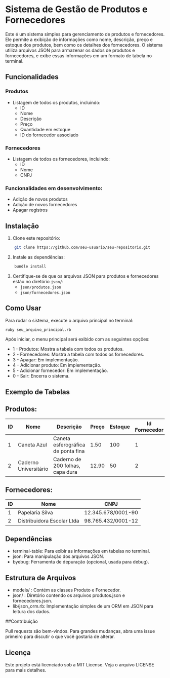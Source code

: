 # Sistema de Gestão de Produtos e Fornecedores

Este é um sistema simples para gerenciamento de produtos e fornecedores. Ele permite a exibição de informações como nome, descrição, preço e estoque dos produtos, bem como os detalhes dos fornecedores. O sistema utiliza arquivos JSON para armazenar os dados de produtos e fornecedores, e exibe essas informações em um formato de tabela no terminal.

## Funcionalidades

### Produtos

- Listagem de todos os produtos, incluindo:
  - ID
  - Nome
  - Descrição
  - Preço
  - Quantidade em estoque
  - ID do fornecedor associado

### Fornecedores

- Listagem de todos os fornecedores, incluindo:
  - ID
  - Nome
  - CNPJ

### Funcionalidades em desenvolvimento:

- Adição de novos produtos
- Adição de novos fornecedores
- Apagar registros

## Instalação

1. Clone este repositório:

```bash
    git clone https://github.com/seu-usuario/seu-repositorio.git
```

2. Instale as dependências:

```bash
    bundle install
```

3. Certifique-se de que os arquivos JSON para produtos e fornecedores estão no diretório `json/`:
   - `json/produtos.json`
   - `json/fornecedores.json`

## Como Usar

Para rodar o sistema, execute o arquivo principal no terminal:

```bash
ruby seu_arquivo_principal.rb
```

Após iniciar, o menu principal será exibido com as seguintes opções:

- 1 - Produtos: Mostra a tabela com todos os produtos.
- 2 - Fornecedores: Mostra a tabela com todos os fornecedores.
- 3 - Apagar: Em implementação.
- 4 - Adicionar produto: Em implementação.
- 5 - Adicionar fornecedor: Em implementação.
- 0 - Sair: Encerra o sistema.

## Exemplo de Tabelas

## Produtos:

| ID  | Nome                  | Descrição                          | Preço | Estoque | Id Fornecedor |
| --- | --------------------- | ---------------------------------- | ----- | ------- | ------------- |
| 1   | Caneta Azul           | Caneta esferográfica de ponta fina | 1.50  | 100     | 1             |
| 2   | Caderno Universitário | Caderno de 200 folhas, capa dura   | 12.90 | 50      | 2             |

## Fornecedores:

| ID  | Nome                       | CNPJ               |
| --- | -------------------------- | ------------------ |
| 1   | Papelaria Silva            | 12.345.678/0001-90 |
| 2   | Distribuidora Escolar Ltda | 98.765.432/0001-12 |

## Dependências

- terminal-table: Para exibir as informações em tabelas no terminal.
- json: Para manipulação dos arquivos JSON.
- byebug: Ferramenta de depuração (opcional, usada para debug).

## Estrutura de Arquivos

- models/ : Contém as classes Produto e Fornecedor.
- json/ : Diretório contendo os arquivos produtos.json e fornecedores.json.
- lib/json_orm.rb: Implementação simples de um ORM em JSON para leitura dos dados.

##Contribuição

Pull requests são bem-vindos. Para grandes mudanças, abra uma issue primeiro para discutir o que você gostaria de alterar.

## Licença

Este projeto está licenciado sob a MIT License. Veja o arquivo LICENSE para mais detalhes.
